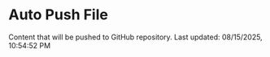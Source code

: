 # Auto Push File

Content that will be pushed to GitHub repository.
Last updated: 08/15/2025, 10:54:52 PM